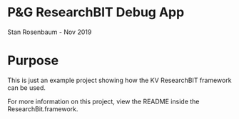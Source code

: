 # P&G ResearchBIT Debug App
Stan Rosenbaum - Nov 2019

# Purpose

This is just an example project showing how the KV ResearchBIT framework can be used.

For more information on this project, view the README inside the ResearchBit.framework.
